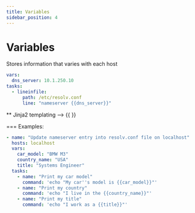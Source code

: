 ```yaml
---
title: Variables
sidebar_position: 4
---
```


# Variables

Stores information that varies with each host

```yaml
vars:
  dns_server: 10.1.250.10
tasks:
  - lineinfile:
      path: /etc/resolv.conf
      line: "nameserver {{dns_server}}"
```

\*\* Jinja2 templating --> {{ }}

===
Examples:

```yaml
- name: "Update nameserver entry into resolv.conf file on localhost"
  hosts: localhost
  vars:
    car_model: "BMW M3"
    country_name: "USA"
    title: "Systems Engineer"
  tasks:
    - name: "Print my car model"
      command: 'echo "My car''s model is {{car_model}}"'
    - name: "Print my country"
      command: 'echo "I live in the {{country_name}}"'
    - name: "Print my title"
      command: 'echo "I work as a {{title}}"'
```
